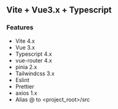 ## Vite + Vue3.x + Typescript

### Features
- Vite 4.x
- Vue 3.x
- Typescript 4.x
- vue-router 4.x
- pinia 2.x
- Tailwindcss 3.x
- Eslint
- Prettier
- axios 1.x
- Alias @ to <project_root>/src
